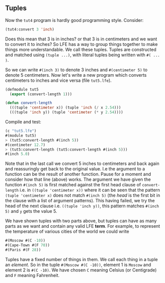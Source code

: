 ## Tuples

Now the ``tut4`` program is hardly good programming style. Consider:

```lisp
(tut4:convert 3 'inch)
```

Does this mean that 3 is in inches? or that 3 is in centimeters and we want to convert it to inches? So LFE has a way to group things together to make things more understandable. We call these tuples. Tuples are constructed and matched using ``(tuple ...)``, with literal tuples being written with ``#( ... )``.

So we can write ``#(inch 3)`` to denote 3 inches and ``#(centimeter 5)`` to denote 5 centimeters. Now let's write a new program which converts centimeters to inches and vice versa (file ``tut5.lfe``).

```lisp
(defmodule tut5
  (export (convert-length 1)))

(defun convert-length
  (((tuple 'centimeter x)) (tuple 'inch (/ x 2.54)))
  (((tuple 'inch y)) (tuple 'centimeter (* y 2.54))))
```

Compile and test:

```lisp
(c "tut5.lfe")                 
#(module tut5)
> (tut5:convert-length #(inch 5))
#(centimeter 12.7)
> (tut5:convert-length (tut5:convert-length #(inch 5)))
#(inch 5.0)
```

Note that in the last call we convert 5 inches to centimeters and back again and reassuringly get back to the original value. I.e the argument to a function can be the result of another function. Pause for a moment and consider how that line (above) works. The argument we have given the function ``#(inch 5)`` is first matched against the first head clause of ``convert-length`` i.e. in ``((tuple 'centimeter x))`` where it can be seen that the pattern ``(tuple 'centimeter x)`` does not match ``#(inch 5)`` (the *head* is the first bit in the clause with a list of argument patterns). This having failed, we try the head of the next clause i.e. ``((tuple 'inch y))``, this pattern matches ``#(inch 5)`` and ``y`` gets the value 5.

We have shown tuples with two parts above, but tuples can have as many parts as we want and contain any valid LFE **term**. For example, to represent the temperature of various cities of the world we could write

```lisp
#(Moscow #(C -10))
#(Cape-Town #(F 70))
#(Paris #(F 28))
```

Tuples have a fixed number of things in them. We call each thing in a tuple an *element*. So in the tuple ``#(Moscow #(C -10))``, element 1 is ``Moscow`` and element 2 is ``#(C -10)``. We have chosen ``C`` meaning Celsius (or Centigrade) and ``F`` meaning Fahrenheit.
